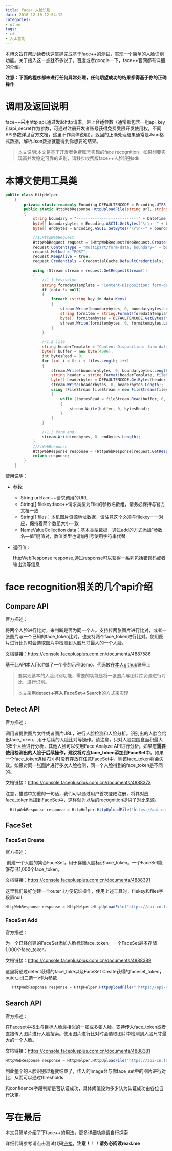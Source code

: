 ```yaml
---
title: face++人脸识别
date: 2016-12-10 12:54:12
categories:
- other
tags:
- c#
- 人工智能
---
```




本博文旨在帮助读者快速掌握完成基于face++的测试，实现一个简单的人脸识别功能。关于接入这一点就不多说了，百度或者google一下，face++官网都有详细的介绍。

<!--more-->

**注意：下面的程序都未进行任何异常处理，任何期望成功的结果都得基于你的正确操作**

# 调用及返回说明

face++采用http api,通过发起http请求，带上合适参数（通常都包含一组api_key和api_secret作为参数，可通过注册开发者账号获得免费受限开发使用权，不同API参数详见官方文档，这里不作具体说明）。返回的正确处理结果通常是Json格式数据，解析Json数据就能得到你想要的结果。

> 本文说明:本文是基于开发者免费账号实现的face recognition，如果想要实现高并发稳定可靠的识别，请移步收费版face++人脸识别sdk

# 本博文使用工具类

```c#
public class HttpHelper
    {
        private static readonly Encoding DEFAULTENCODE = Encoding.UTF8;
        public static HttpWebResponse HttpUploadFile(string url, string[] fileKey,string[] files, NameValueCollection data)
        {
            string boundary = "---------------------------" + DateTime.Now.Ticks.ToString("x");
            byte[] boundarybytes = Encoding.ASCII.GetBytes("\r\n--" + boundary + "\r\n");
            byte[] endbytes = Encoding.ASCII.GetBytes("\r\n--" + boundary + "--\r\n");

            //1.HttpWebRequest
            HttpWebRequest request = (HttpWebRequest)WebRequest.Create(url);
            request.ContentType = "multipart/form-data; boundary=" + boundary;
            request.Method = "POST";
            request.KeepAlive = true;
            request.Credentials = CredentialCache.DefaultCredentials;

            using (Stream stream = request.GetRequestStream())
            {
                //1.1 key/value
                string formdataTemplate = "Content-Disposition: form-data; name=\"{0}\"\r\n\r\n{1}";
                if (data != null)
                {
                    foreach (string key in data.Keys)
                    {
                        stream.Write(boundarybytes, 0, boundarybytes.Length);
                        string formitem = string.Format(formdataTemplate, key, data[key]);
                        byte[] formitembytes = DEFAULTENCODE.GetBytes(formitem);
                        stream.Write(formitembytes, 0, formitembytes.Length);
                    }
                }

                //1.2 file
                string headerTemplate = "Content-Disposition: form-data; name=\"{0}\"; filename=\"{1}\"\r\nContent-Type: application/octet-stream\r\n\r\n";
                byte[] buffer = new byte[4096];
                int bytesRead = 0;
                for (int i = 0; i < files.Length; i++)
                {
                    stream.Write(boundarybytes, 0, boundarybytes.Length);
                    string header = string.Format(headerTemplate, fileKey[i], Path.GetFileName(files[i]));
                    byte[] headerbytes = DEFAULTENCODE.GetBytes(header);                    
                    stream.Write(headerbytes, 0, headerbytes.Length);
                    using (FileStream fileStream = new FileStream(files[i], FileMode.Open, FileAccess.Read))
                    {                        
                        while ((bytesRead = fileStream.Read(buffer, 0, buffer.Length)) != 0)
                        {
                            stream.Write(buffer, 0, bytesRead);
                        }
                    }
                }

                //1.3 form end
                stream.Write(endbytes, 0, endbytes.Length);
            }
            //2.WebResponse
            HttpWebResponse response = (HttpWebResponse)request.GetResponse();
            return response;
        }
    }
```

使用说明：

- 参数:

  - String url:face++请求调用的URL
  - String[] filekey:face++请求类型为File的参数名数组，请务必保持与官方文档一致
  - String[] files：本机图片资源地址数据，请注意这个必须与filekey一一对应，保持着两个数组大小一致
  - NameValueCollection data：基本类型数据，通过add的方式添加”参数名—值”键值对，数值类型也请加引号使用字符串代替

- 返回值：

  HttpWebResponse response,通过response可以获得一系列包括错误码或者输出流等信息

# face recognition相关的几个api介绍

## Compare API

官方描述：

将两个人脸进行比对，来判断是否为同一个人。支持传两张图片进行比对，或者一张图片与一个已知的face_token比对，也支持两个face_token进行比对。使用图片进行比对时会选取图片中检测到人脸尺寸最大的一个人脸。

文档链接：<https://console.faceplusplus.com.cn/documents/4887586>

基于此API本人用c#做了一个小的示例demo，代码放在<a href="https://github.com/shinerio/faceDetect">本人github</a>账号上

> 要实现基本的人脸识别功能，需要的功能是将一张图片与图片库资源进行对比，进行识别。
>
> 本文采用**detect->存入 FaceSet->Search**的方式来实现

## Detect API

官方描述：

调用者提供图片文件或者图片URL，进行人脸检测和人脸分析。识别出的人脸会给出face_token，用于后续的人脸比对等操作。请注意，只对人脸包围盒面积最大的5个人脸进行分析，其他人脸可以使用Face Analyze API进行分析。如果您**需要使用检测出的人脸于后续操作，建议将对应face_token添加到FaceSet**中。如果一个face_token连续72小时没有存放在任意FaceSet中，则该face_token将会失效。如果对同一张图片进行多次人脸检测，同一个人脸得到的face_token是不同的。

文档链接：<https://console.faceplusplus.com.cn/documents/4888373>

注意，描述中加重的一句话，我们可以通过用户首次登陆注册，将其对应face_token添加到FaceSet中，这样就为以后的recognition提供了对比来源。

```c#
  HttpWebResponse response = HttpHelper.HttpUploadFile("https://api-cn.faceplusplus.com/facepp/v3/detect", new string[] { "image_file" }, new String[] { fliePath }, data);
```

## FaceSet

### FaceSet Create

官方描述：

 创建一个人脸的集合FaceSet，用于存储人脸标识face_token。一个FaceSet能够存储1,000个face_token。

文档链接：<https://console.faceplusplus.com.cn/documents/4888391>

这里我们最好创建一个outer_i方便记忆操作，使用上述工具时，filekey和files字段置null

```c#
HttpWebResponse response = HttpHelper.HttpUploadFile("https://api-cn.faceplusplus.com/facepp/v3/faceset/create", null, null, data);
```

### FaceSet Add

官方描述：

为一个已经创建的FaceSet添加人脸标识face_token。一个FaceSet最多存储1,000个face_token。

文档链接：https://console.faceplusplus.com.cn/documents/4888389

这里将通过detect获得的face_toke以及FaceSet Create获得的faceset_token，outer_id(二选一)作为参数

```c#
   HttpWebResponse response = HttpHelper.HttpUploadFile(" https://api-cn.faceplusplus.com/facepp/v3/faceset/addface", null, null, data);
```

## Search API

官方描述：

在Faceset中找出与目标人脸最相似的一张或多张人脸。支持传入face_token或者直接传入图片进行人脸搜索。使用图片进行比对时会选取图片中检测到人脸尺寸最大的一个人脸。

文档链接：https://console.faceplusplus.com.cn/documents/4888381

```c#
HttpWebResponse response = HttpHelper.HttpUploadFile("https://api-cn.faceplusplus.com/facepp/v3/search", new string[] { "image_file" }, new String[] { fliePath }, data);
```

到此整个的人脸识别过程就结束了，传入的image会与你face_set中的图片进行对比，从而可以通过thresholds

和confidence字段判断是否认证成功，具体阈值设为多少认为认证成功由各位自行决定。

# 写在最后

本文只简单介绍了下face++的用法，更多详细功能请自行探索

详细代码参考请点击测试代码<a href="https://github.com/shinerio/FaceRecognitionTest">链接</a>，**注意！！！请务必阅读read.me**